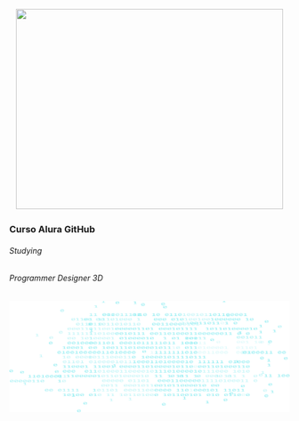 <p align="center">
  <img width="480" height="360" src="https://github.com/ProgrammerDesigner3D/ProgrammerDesigner3D-Curso-Alura_GitHub-/assets/18373344/ac108f2a-f1f9-4dd4-8c22-ffc5e117e649">
  </p>

  ### Curso Alura GitHub
  
  ###### Studying

  ###### Programmer Designer 3D

 <p align="center">
  <img src="logica-js-projeto_inicial/img/code.png"  style="float:right; width:1000px; height:200px;">
  </p>
 